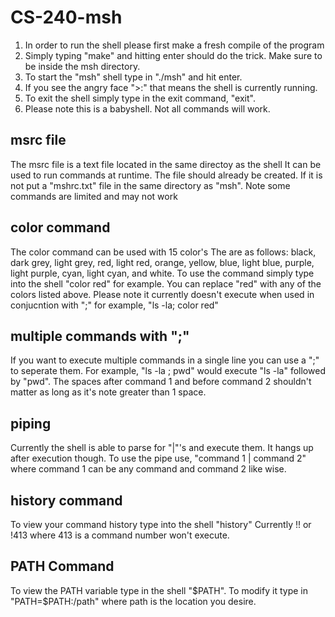 # CS-240-msh

1. In order to run the shell please first make a fresh compile of the program
2. Simply typing "make" and hitting enter should do the trick.  Make sure to be inside the msh directory.
3. To start the "msh" shell type in "./msh" and hit enter.
4. If you see the angry face ">:" that means the shell is currently running.
5. To exit the shell simply type in the exit command, "exit".
6. Please note this is a babyshell. Not all commands will work.

## msrc file

The msrc file is a text file located in the same directoy as the shell
It can be used to run commands at runtime.
The file should already be created. If it is not put a "mshrc.txt" file in the same directory as "msh".
Note some commands are limited and may not work

## color command

The color command can be used with 15 color's The are as follows:
black, dark grey, light grey, red, light red, orange, yellow, blue, light blue, purple, light purple, cyan, light cyan, and white.
To use the command simply type into the shell "color red" for example. You can replace "red" with any of the colors listed above.
Please note it currently doesn't execute when used in conjucntion with ";" for example, "ls -la; color red"

## multiple commands with ";"

If you want to execute multiple commands in a single line you can use a ";" to seperate them.
For example, "ls -la ; pwd" would execute "ls -la" followed by "pwd". The spaces after command 1 and before command 2 shouldn't matter as long as it's note greater than 1 space.

## piping

Currently the shell is able to parse for "|"'s and execute them. It hangs up after execution though.
To use the pipe use, "command 1 | command 2" where command 1 can be any command and command 2 like wise.

## history command

To view your command history type into the shell "history"
Currently !! or !413 where 413 is a command number won't execute.

## PATH Command

To view the PATH variable type in the shell "$PATH".
To modify it type in "PATH=$PATH:/path" where path is the location you desire.